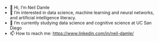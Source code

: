- 👋 Hi, I’m Neil Damle
- 👀 I’m interested in data science, machine learning and neural networks, and artificial intelligence literacy.
- 🌱 I’m currently studying data science and cognitive science at UC San Diego
- 📫 How to reach me: https://www.linkedin.com/in/neil-damle/

<!---
ndamle2/ndamle2 is a ✨ special ✨ repository because its `README.md` (this file) appears on your GitHub profile.
You can click the Preview link to take a look at your changes.
--->
